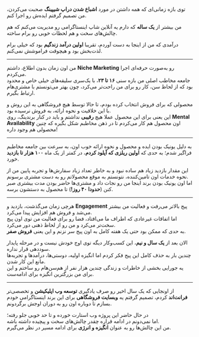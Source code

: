 توی بازه زمانی‌ای که همه داشتن در مورد **اشباع شدن دراپ شیپینگ** صحبت می‌کردن، من تصمیم گرفتم ایده‌ش رو اجرا کنم.

من بیشتر از **یک ساله** که دارم یه آنلاین شاپ اینستاگرامی رو مدیریت می‌کنم که هم چالش‌های سخت و هم لحظات خوبی رو برام ساخته.

درآمدی که من از اینجا به دست آوردم، تقریبا **اولین درآمد زندگیم** بود که خیلی برام لذت‌بخش بود و هیچوقت فراموشش نمی‌کنم.

---

من اون زمان بدون اطلاع، داشتم **Niche Marketing** رو به‌صورت حرفه‌ای اجرا می‌کردم.  
جامعه مخاطب اصلی من بازه سنی **۱۶ تا ۲۳**، با یک‌سری سلیقه‌های خیلی خاص و محدود بود که از لحاظ سن، کار رو برای من راحت‌تر می‌کرد، چون بهتر می‌تونستم با مشتری‌هام ارتباط بگیرم.

محصولی که برای فروش انتخاب کرده بودم، تا حالا توسط هیچ فروشگاهی به این روش و با این خلاقیت و نحوه ارائه، به فروش نرسیده بود.  
این یعنی برای این محصول عملا هیچ **رقیبی** نداشتم و باید در کنار برندینگ، روی **Mental Availability** اون محصول هم کار می‌کردم تا در ذهن مخاطبم شکل بگیره که چنین محصولی هم وجود داره!

---

به دلیل یونیک بودن ایده و محصول و نحوه ارائه خوب اون، به سرعت بین جامعه مخاطبم فراگیر شدم؛ به حدی که **اولین ریلزی که آپلود کردم**، در کمتر از یک ماه **۱۰۰ هزار تا بازدید** خورد.

این مقدار بازدید زیاد هم ساده نبود و به خاطر تعداد زیاد سفارش‌ها و تجربه پایین من از نحوه خدمات اون تامین‌کننده، نتونستم به موقع محصولاتم رو به دست مشتری برسونم.  
اما اون یونیک بودن برند اینجا من رو نجات داد و مشتری‌ها حاضر بودن مدت بیشتری صبر کنن (**حدودا ۴۰ روز!**) تا محصول به دستشون برسه.

---


هرچی زمان می‌گذشت، بازدید و **Engagement** پیج بالاتر می‌رفت و فعالیت من بیشتر می‌شد و فروش هم افزایش پیدا می‌کرد.  
اما اتفاقات غیرعادی که اطراف ما می‌افتاد، فضا رو برای فعالیت من توی اون پیج سخت‌تر می‌کرد و من رو از لحاظ ذهنی دور می‌کرد.  
به حدی که ممکن بود حتی یک هفته کامل به اون پیج سر نزنم و این یعنی **فروش صفر**.

الان بعد از **یک سال و نیم**، این کسب‌وکار دیگه توی اوج خودش نیست و در مرحله پایدار سوددهی قرار نداره.  
چندین بار به حذف کامل این پیج فکر کردم اما انگیزه اولیه، دوستی‌ها، درآمدها و تجربه‌ها مانع این کار شدن.  
یه جورایی بخشی از خاطرات و زندگی چندین هزار نفر از هم‌سن‌هام رو ساختم و این برای من بزرگترین انگیزه برای ادامه‌ست.

---

از اونجایی که یک سال اخیر رو صرف یادگیری **توسعه وب اپلیکیشن** و تخصصی‌تر **فرانت‌اند** کردم، تصمیم گرفتم یه **وبسایت فروشگاهی** برای این برند اینستاگرامی خودم بسازم تا دوباره اون رو به دوران اوجش برگردونم.

در حال حاضر این پروژه وب استارت خورده و تا حد خوبی جلو رفته؛  
اما نمی‌دونم در ادامه قراره چقدر چالش‌های سخت و پیچیده داشته باشه.  
من این چالش‌ها رو به عنوان **انگیزه و انرژی** برای ادامه مسیر در نظر می‌گیرم.
